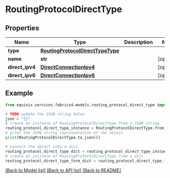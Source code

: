 # RoutingProtocolDirectType


## Properties

Name | Type | Description | Notes
------------ | ------------- | ------------- | -------------
**type** | [**RoutingProtocolDirectTypeType**](RoutingProtocolDirectTypeType.md) |  | 
**name** | **str** |  | [optional] 
**direct_ipv4** | [**DirectConnectionIpv4**](DirectConnectionIpv4.md) |  | [optional] 
**direct_ipv6** | [**DirectConnectionIpv6**](DirectConnectionIpv6.md) |  | [optional] 

## Example

```python
from equinix.services.fabricv4.models.routing_protocol_direct_type import RoutingProtocolDirectType

# TODO update the JSON string below
json = "{}"
# create an instance of RoutingProtocolDirectType from a JSON string
routing_protocol_direct_type_instance = RoutingProtocolDirectType.from_json(json)
# print the JSON string representation of the object
print(RoutingProtocolDirectType.to_json())

# convert the object into a dict
routing_protocol_direct_type_dict = routing_protocol_direct_type_instance.to_dict()
# create an instance of RoutingProtocolDirectType from a dict
routing_protocol_direct_type_form_dict = routing_protocol_direct_type.from_dict(routing_protocol_direct_type_dict)
```
[[Back to Model list]](../README.md#documentation-for-models) [[Back to API list]](../README.md#documentation-for-api-endpoints) [[Back to README]](../README.md)


